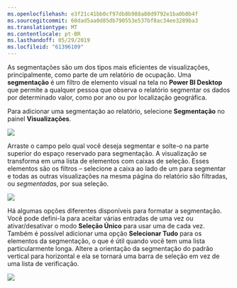 ```yaml
---
ms.openlocfilehash: e3f21c41bb0cf97db8b988a80d9792e1ba0b0b4f
ms.sourcegitcommit: 60dad5aa0d85db790553e537bf8ac34ee3289ba3
ms.translationtype: MT
ms.contentlocale: pt-BR
ms.lasthandoff: 05/29/2019
ms.locfileid: "61396109"
---
```

As segmentações são um dos tipos mais eficientes de visualizações, principalmente, como parte de um relatório de ocupação. Uma **segmentação** é um filtro de elemento visual na tela no **Power BI Desktop** que permite a qualquer pessoa que observa o relatório segmentar os dados por determinado valor, como por ano ou por localização geográfica.

Para adicionar uma segmentação ao relatório, selecione **Segmentação** no painel **Visualizações**.

![](media/3-4-create-slicers/3-4_1.png)

Arraste o campo pelo qual você deseja segmentar e solte-o na parte superior do espaço reservado para segmentação. A visualização se transforma em uma lista de elementos com caixas de seleção. Esses elementos são os filtros – selecione a caixa ao lado de um para segmentar e todas as outras visualizações na mesma página do relatório são filtradas, ou *segmentadas*, por sua seleção.

![](media/3-4-create-slicers/3-4_2.png)

Há algumas opções diferentes disponíveis para formatar a segmentação. Você pode defini-la para aceitar várias entradas de uma vez ou ativar/desativar o modo **Seleção Único** para usar uma de cada vez. Também é possível adicionar uma opção **Selecionar Tudo** para os elementos da segmentação, o que é útil quando você tem uma lista particularmente longa. Altere a orientação da segmentação do padrão vertical para horizontal e ela se tornará uma barra de seleção em vez de uma lista de verificação.

![](media/3-4-create-slicers/3-4_3.png)

